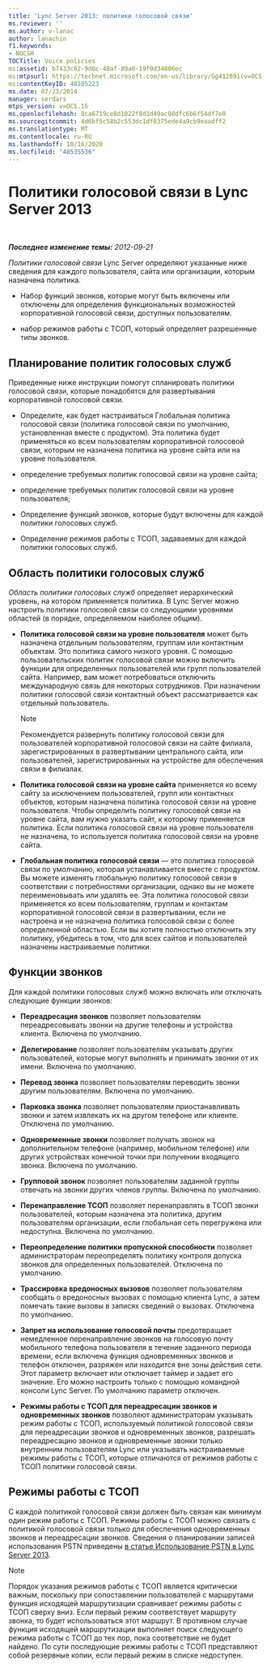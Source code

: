 ```yaml
---
title: 'Lync Server 2013: политики голосовой связи'
ms.reviewer: ''
ms.author: v-lanac
author: lanachin
f1.keywords:
- NOCSH
TOCTitle: Voice policies
ms:assetid: b7433c62-9d8c-48af-89a0-19f0d34806ec
ms:mtpsurl: https://technet.microsoft.com/en-us/library/Gg412891(v=OCS.15)
ms:contentKeyID: 48185223
ms.date: 07/23/2014
manager: serdars
mtps_version: v=OCS.15
ms.openlocfilehash: 8ca6719ce8d1822f8d1d49ac08dfc6b6f54df7e0
ms.sourcegitcommit: 4d6bf5c58b2c553dc1df8375ede4a9cb9eaadff2
ms.translationtype: MT
ms.contentlocale: ru-RU
ms.lasthandoff: 10/16/2020
ms.locfileid: "48535536"
---
```

# <a name="voice-policies-in-lync-server-2013"></a>Политики голосовой связи в Lync Server 2013

<div data-xmlns="http://www.w3.org/1999/xhtml">

<div class="topic" data-xmlns="http://www.w3.org/1999/xhtml" data-msxsl="urn:schemas-microsoft-com:xslt" data-cs="https://msdn.microsoft.com/">

<div data-asp="https://msdn2.microsoft.com/asp">



</div>

<div id="mainSection">

<div id="mainBody">

<span> </span>

_**Последнее изменение темы:** 2012-09-21_

*Политики голосовой связи* Lync Server определяют указанные ниже сведения для каждого пользователя, сайта или организации, которым назначена политика.

  - Набор функций звонков, которые могут быть включены или отключены для определения функциональных возможностей корпоративной голосовой связи, доступных пользователям.

  - набор режимов работы с ТСОП, который определяет разрешенные типы звонков.

<div>

## <a name="planning-for-voice-policies"></a>Планирование политик голосовых служб

Приведенные ниже инструкции помогут спланировать политики голосовой связи, которые понадобятся для развертывания корпоративной голосовой связи.

  - Определите, как будет настраиваться Глобальная политика голосовой связи (политика голосовой связи по умолчанию, установленная вместе с продуктом). Эта политика будет применяться ко всем пользователям корпоративной голосовой связи, которым не назначена политика на уровне сайта или на уровне пользователя.

  - определение требуемых политик голосовой связи на уровне сайта;

  - определение требуемых политик голосовой связи на уровне пользователя;

  - Определение функций звонков, которые будут включены для каждой политики голосовых служб.

  - Определение режимов работы с ТСОП, задаваемых для каждой политики голосовых служб.

<div>

## <a name="voice-policy-scope"></a>Область политики голосовых служб

*Область политики голосовых служб* определяет иерархический уровень, на котором применяется политика. В Lync Server можно настроить политики голосовой связи со следующими уровнями областей (в порядке, определяемом наиболее общим).

  - **Политика голосовой связи на уровне пользователя** может быть назначена отдельным пользователям, группам или контактным объектам. Это политика самого низкого уровня. С помощью пользовательских политик голосовой связи можно включить функции для определенных пользователей или групп пользователей сайта. Например, вам может потребоваться отключить международную связь для некоторых сотрудников. При назначении политики голосовой связи контактный объект рассматривается как отдельный пользователь.
    
    <div>
    

    > [!NOTE]  
    > Рекомендуется развернуть политику голосовой связи для пользователей корпоративной голосовой связи на сайте филиала, зарегистрированных в развертывании центрального сайта, или пользователей, зарегистрированных на устройстве для обеспечения связи в филиалах.

    
    </div>

  - **Политика голосовой связи на уровне сайта** применяется ко всему сайту за исключением пользователей, групп или контактных объектов, которым назначена политика голосовой связи на уровне пользователя. Чтобы определить политику голосовой связи на уровне сайта, вам нужно указать сайт, к которому применяется политика. Если политика голосовой связи на уровне пользователя не назначена, то используется политика голосовой связи на уровне сайта.

  - **Глобальная политика голосовой связи** — это политика голосовой связи по умолчанию, которая устанавливается вместе с продуктом. Вы можете изменять глобальную политику голосовой связи в соответствии с потребностями организации, однако вы не можете переименовывать или удалять ее. Эта политика голосовой связи применяется ко всем пользователям, группам и контактам корпоративной голосовой связи в развертывании, если не настроена и не назначена политика голосовой связи с более определенной областью. Если вы хотите полностью отключить эту политику, убедитесь в том, что для всех сайтов и пользователей назначены настраиваемые политики.

</div>

<div>

## <a name="call-features"></a>Функции звонков

Для каждой политики голосовых служб можно включать или отключать следующие функции звонков:

  - **Переадресация звонков** позволяет пользователям переадресовывать звонки на другие телефоны и устройства клиента. Включена по умолчанию.

  - **Делегирование** позволяет пользователям указывать других пользователей, которые могут выполнять и принимать звонки от их имени. Включена по умолчанию.

  - **Перевод звонка** позволяет пользователям переводить звонки другим пользователям. Включена по умолчанию.

  - **Парковка звонка** позволяет пользователям приостанавливать звонки и затем извлекать их на другом телефоне или клиенте. Отключена по умолчанию.

  - **Одновременные звонки** позволяет получать звонок на дополнительном телефоне (например, мобильном телефоне) или других устройствах конечной точки при получении входящего звонка. Включена по умолчанию.

  - **Групповой звонок** позволяет пользователям заданной группы отвечать на звонки других членов группы. Включена по умолчанию.

  - **Перенаправление ТСОП** позволяет перенаправлять в ТСОП звонки пользователей, которым назначена эта политика, другим пользователям организации, если глобальная сеть перегружена или недоступна. Включена по умолчанию.

  - **Переопределение политики пропускной способности** позволяет администраторам переопределять политику контроля допуска звонков для определенных пользователей. Отключена по умолчанию.

  - **Трассировка вредоносных вызовов** позволяет пользователям сообщать о вредоносных вызовах с помощью клиента Lync, а затем помечать такие вызовы в записях сведений о вызовах. Отключена по умолчанию.

  - **Запрет на использование голосовой почты** предотвращает немедленное перенаправление звонков на голосовую почту мобильного телефона пользователя в течение заданного периода времени, если включена функция одновременных звонков и телефон отключен, разряжен или находится вне зоны действия сети. Этот параметр включает или отключает таймер и задает его значение. Его можно настроить только с помощью командной консоли Lync Server. По умолчанию параметр отключен.

  - **Режимы работы с ТСОП для переадресации звонков и одновременных звонков** позволяют администраторам указывать режим работы с ТСОП, используемый политикой голосовой связи для переадресации звонков и одновременных звонков, разрешать переадресацию звонков и одновременные звонки только внутренним пользователям Lync или указывать настраиваемые режимы работы с ТСОП, которые отличаются от режимов работы с ТСОП политики голосовой связи.

</div>

<div>

## <a name="pstn-usage-records"></a>Режимы работы с ТСОП

С каждой политикой голосовой связи должен быть связан как минимум один режим работы с ТСОП. Режимы работы с ТСОП можно связать с политикой голосовой связи только для обеспечения одновременных звонков и переадресации звонков. Сведения о планировании записей использования PSTN приведены [в статье Использование PSTN в Lync Server 2013](lync-server-2013-pstn-usage-records.md).

<div>


> [!NOTE]  
> Порядок указания режимов работы с ТСОП является критически важным, поскольку при сопоставлении пользователей с маршрутами функция исходящей маршрутизации сравнивает режимы работы с ТСОП сверху вниз. Если первый режим соответствует маршруту звонка, то будет использоваться этот маршрут. В противном случае функция исходящей маршрутизации выполняет поиск следующего режима работы с ТСОП до тех пор, пока соответствие не будет найдено. По сути последующие режимы работы с ТСОП представляют собой резервные копии, если первый режим в списке недоступен.



</div>

</div>

</div>

</div>

<span> </span>

</div>

</div>

</div>

